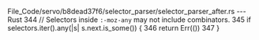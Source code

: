 File_Code/servo/b8dead37f6/selector_parser/selector_parser_after.rs --- Rust
                                                                                                                                                           344                         // Selectors inside `:-moz-any` may not include combinators.
                                                                                                                                                           345                         if selectors.iter().any(|s| s.next.is_some()) {
                                                                                                                                                           346                             return Err(())
                                                                                                                                                           347                         }

